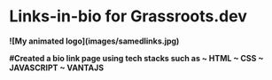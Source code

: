 # Links-in-bio for Grassroots.dev
<b>
![My animated logo](images/samedlinks.jpg)


#Created a bio link page using tech stacks such as
<b>
~ HTML
~ CSS
~ JAVASCRIPT
~ VANTAJS
